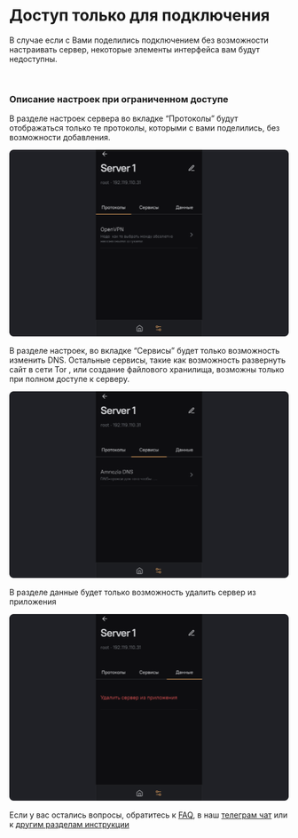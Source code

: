 # Доступ только для подключения 

В случае если с Вами поделились подключением без возможности настраивать сервер, некоторые элементы интерфейса вам будут недоступны. 

&nbsp;

### Описание  настроек при ограниченном доступе   

В разделе настроек сервера во вкладке “Протоколы” будут отображаться только те протоколы, которыми с вами поделились, без возможности добавления.  

![instruction 1](https://raw.githubusercontent.com/Aftershock669/amnezia-open-docs/master/docs/ru/instructions/29_connection_access_only/img/cao_ru_1.png)

В разделе настроек, во вкладке “Сервисы”  будет только возможность изменить DNS. 
Остальные сервисы, такие как возможность развернуть сайт в сети Tor , или создание файлового хранилища, возможны только при полном доступе к серверу.

![instruction 1](https://raw.githubusercontent.com/Aftershock669/amnezia-open-docs/master/docs/ru/instructions/29_connection_access_only/img/cao_ru_2.png)

В разделе данные будет только возможность удалить сервер из приложения

![instruction 1](https://raw.githubusercontent.com/Aftershock669/amnezia-open-docs/master/docs/ru/instructions/29_connection_access_only/img/cao_ru_3.png)


Если у вас остались вопросы, обратитесь к [FAQ], в наш [телеграм чат] или к [другим разделам инструкции]


[amnezia-site-ext-link]: https://amnezia-web-nx1r.vercel.app
[about-int-link]: /about
[FAQ]: /about 
[телеграм чат]: /about 
[другим разделам инструкции]: /about





